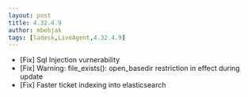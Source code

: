 ```yaml
---
layout: post
title: 4.32.4.9
author: mbebjak
tags: [ladesk,LiveAgent,4.32.4.9]
---
```


- [Fix] Sql Injection vurnerability
- [Fix] Warning: file_exists(): open_basedir restriction in effect during update
- [Fix] Faster ticket indexing into elasticsearch
